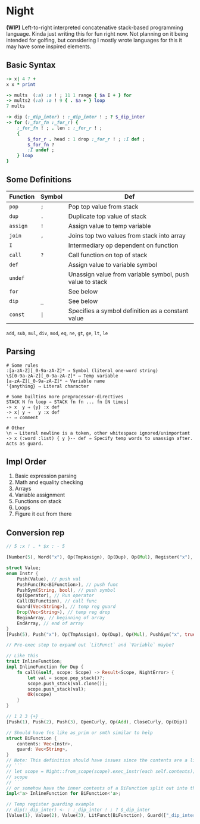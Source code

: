 # Night
**(WIP)** Left-to-right interpreted concatenative stack-based programming language.
Kinda just writing this for fun right now. Not planning on it being intended for golfing,
but considering I mostly wrote languages for this it may have some inspired elements.

## Basic Syntax
```ruby
-> x| 4 7 +
x x * print

-> mults  (:a) :a ! ; 11 1 range { $a I + } for
-> mults2 (:a) :a ! 9 { . $a + } loop
7 mults

-> dip (:_dip_inter) : :_dip_inter ! ; ? $_dip_inter
-> for (:_for_fn :_for_r) {
	:_for_fn ! ; . len : :_for_r ! ;
	{
		$_for_r . head : 1 drop :_for_r ! ; :I def ;
		$_for_fn ?
		:I undef ;
	} loop
}
```
## Some Definitions
| Function | Symbol | Def |
| -- | -- | -- |
| `pop` | `;` | Pop top value from stack |
| `dup` | `.` | Duplicate top value of stack |
| `assign` | `!` | Assign value to temp variable |
| `join` | `,` | Joins top two values from stack into array |
| `I` | | Intermediary op dependent on function |
| `call` | `?` | Call function on top of stack |
| `def` |  | Assign value to variable symbol |
| `undef` |  | Unassign value from variable symbol, push value to stack |
| `for` |  | See below |
| `dip` | `_` | See below |
| `const` | `\|` | Specifies a symbol definition as a constant value |
`add`, `sub`, `mul`, `div`, `mod`, `eq`, `ne`, `gt`, `ge`, `lt`, `le`
## Parsing
```
# Some rules
:[a-zA-Z][_0-9a-zA-Z]* ⇒ Symbol (literal one-word string)
\$[0-9a-zA-Z][_0-9a-zA-Z]* ⇒ Temp variable
[a-zA-Z][_0-9a-zA-Z]* ⇒ Variable name
'{anything} ⇒ Literal character

# Some builtins more preprocessor-directives
STACK N fn loop ⇒ STACK fn fn ... fn [N times]
-> x  y ⇒ {y} :x def
-> x| y ⇒   y :x def
-- ⇒ comment

# Other
\n ⇒ Literal newline is a token, other whitespace ignored/unimportant
-> x (:word :list) { y }-- def ⇒ Specify temp words to unassign after. Acts as guard.
```
## Impl Order
1. Basic expression parsing
2. Math and equality checking
3. Arrays
4. Variable assignment
5. Functions on stack
6. Loops
7. Figure it out from there

## Conversion rep
```rust
// 5 :x ! . * $x : - 5

[Number(5), Word("x"), Op(TmpAssign), Op(Dup), Op(Mul), Register("x"), Op(Swap), Op(Sub), Number(5)]

struct Value;
enum Instr {
	Push(Value), // push val
	PushFunc(Rc<BiFunction>), // push func
	PushSym(String, bool), // push symbol
	Op(Operator), // Run operator
	Call(BiFunction), // call func
	Guard(Vec<String>), // temp reg guard
	Drop(Vec<String>), // temp reg drop
	BeginArray, // beginning of array
	EndArray, // end of array
}
[Push(5), Push("x"), Op(TmpAssign), Op(Dup), Op(Mul), PushSym("x", true), Op(Swap), Op(Sub), Push(5)]

// Pre-exec step to expand out `LitFunct` and `Variable` maybe? 

// Like this
trait InlineFunction;
impl InlineFunction for Dup {
	fn call(&self, scope: Scope) -> Result<Scope, NightError> {
		let val = scope.pop_stack()?;
		scope.push_stack(val.clone());
		scope.push_stack(val);
		Ok(scope)
	}
}

// 1 2 3 {+} _
[Push(1), Push(2), Push(3), OpenCurly, Op(Add), CloseCurly, Op(Dip)]

// Should have fns like as_prim or smth similar to help
struct BiFunction {
	contents: Vec<Instr>,
	guard: Vec<String>,
}
// Note: This definition should have issues since the contents are a list of unevaluated actions. Scope should have defs for variables, so either I do something like 
// ```
// let scope = Night::from_scope(scope).exec_instr(each self.contents);
// scope
// ```
// or somehow have the inner contents of a BiFunction split out into the main action list, and then run to avoid nesting? Unsure. If the latter, BiFunction shouldn't implement InlineFunction (see above)
impl<'a> InlineFunction for BiFunction<'a>;

// Temp register guarding example
// dip(:_dip_inter) <- : :_dip_inter ! ; ? $_dip_inter
[Value(1), Value(2), Value(3), LitFunct(BiFunction), Guard(["_dip_inter"]), Op(Dip), Drop(["_dip_inter"])]
```
